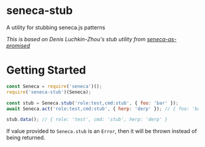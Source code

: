 # seneca-stub
A utility for stubbing seneca.js patterns

*This is based on Denis Luchkin-Zhou's stub utility from [seneca-as-promised](https://github.com/jluchiji/seneca-as-promised)*

# Getting Started

```js
const Seneca = require('seneca')();
require('seneca-stub')(Seneca);
```

```js
const stub = Seneca.stub('role:test,cmd:stub', { foo: 'bar' });
await Seneca.act('role:test,cmd:stub', { herp: 'derp' }); // { foo: 'bar' }

stub.data(); // { role: 'test', cmd: 'stub', herp: 'derp' }
```

If value provided to `Seneca.stub` is an `Error`, then it will be thrown instead
of being returned.